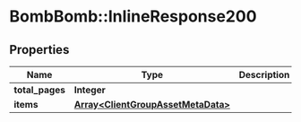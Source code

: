 # BombBomb::InlineResponse200

## Properties
Name | Type | Description | Notes
------------ | ------------- | ------------- | -------------
**total_pages** | **Integer** |  | [optional] 
**items** | [**Array&lt;ClientGroupAssetMetaData&gt;**](ClientGroupAssetMetaData.md) |  | [optional] 



